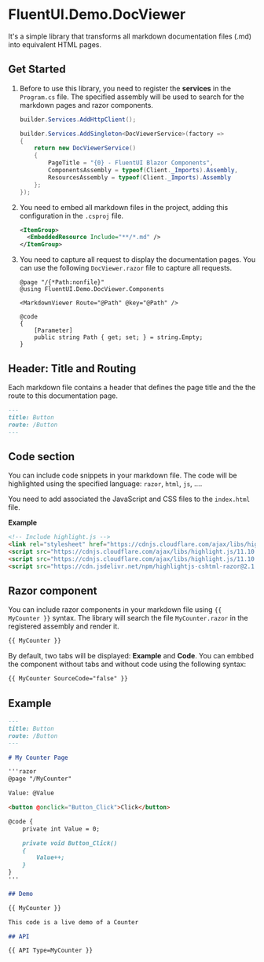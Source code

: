 # FluentUI.Demo.DocViewer

It's a simple library that transforms all markdown documentation files (.md)
into equivalent HTML pages.

## Get Started

1. Before to use this library, you need to register the **services** in the `Program.cs` file.
   The specified assembly will be used to search for the markdown pages and razor components.

   ```csharp
   builder.Services.AddHttpClient();

   builder.Services.AddSingleton<DocViewerService>(factory =>
   {
       return new DocViewerService()
       {
           PageTitle = "{0} - FluentUI Blazor Components",
           ComponentsAssembly = typeof(Client._Imports).Assembly,
           ResourcesAssembly = typeof(Client._Imports).Assembly
       };
   });
   ```

2. You need to embed all markdown files in the project, adding this configuration in the `.csproj` file.

   ```xml
   <ItemGroup>
     <EmbeddedResource Include="**/*.md" />
   </ItemGroup>
   ```

3. You need to capture all request to display the documentation pages.
   You can use the following `DocViewer.razor` file to capture all requests.

   ```razor
   @page "/{*Path:nonfile}"
   @using FluentUI.Demo.DocViewer.Components
   
   <MarkdownViewer Route="@Path" @key="@Path" />
   
   @code
   {
       [Parameter]
       public string Path { get; set; } = string.Empty;
   }
   ```

## Header: Title and Routing

Each markdown file contains a header that defines the page title and the
the route to this documentation page.

```markdown
---
title: Button
route: /Button
---
```

## Code section

You can include code snippets in your markdown file.
The code will be highlighted using the specified language: `razor`, `html`, `js`, ....

You need to add associated the JavaScript and CSS files to the `index.html` file.

**Example**
```html
<!-- Include highlight.js -->
<link rel="stylesheet" href="https://cdnjs.cloudflare.com/ajax/libs/highlight.js/11.10.0/styles/vs.min.css" />
<script src="https://cdnjs.cloudflare.com/ajax/libs/highlight.js/11.10.0/highlight.min.js"></script>
<script src="https://cdnjs.cloudflare.com/ajax/libs/highlight.js/11.10.0/languages/csharp.min.js"></script>
<script src="https://cdn.jsdelivr.net/npm/highlightjs-cshtml-razor@2.1.1/dist/cshtml-razor.min.js"></script>
```

## Razor component

You can include razor components in your markdown file using `{{ MyCounter }}` syntax.
The library will search the file `MyCounter.razor` in the registered assembly and render it.

```markdown
{{ MyCounter }}
```

By default, two tabs will be displayed: **Example** and **Code**.
You can embbed the component without tabs and without code using the following syntax:

```markdown
{{ MyCounter SourceCode="false" }}
```

## Example

```markdown
---
title: Button
route: /Button
---

# My Counter Page

'''razor
@page "/MyCounter"

Value: @Value

<button @onclick="Button_Click">Click</button>

@code {
    private int Value = 0;

    private void Button_Click()
    {
        Value++;
    }
}
'''

## Demo

{{ MyCounter }}

This code is a live demo of a Counter

## API

{{ API Type=MyCounter }}

```
